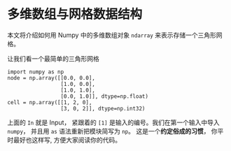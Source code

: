 # 多维数组与网格数据结构

本文将介绍如何用 Numpy 中的多维数组对象 `ndarray` 来表示存储一个三角形网格。

让我们看一个最简单的三角形网格


```
import numpy as np 
node = np.array([[0.0, 0.0],
                 [1.0, 0.0],
                 [1.0, 1.0],
                 [0.0, 1.0]], dtype=np.float)
cell = np.array([[1, 2, 0],
                 [3, 0, 2]], dtype=np.int32)
```
上面的 `In` 就是 Input， 紧跟着的 `[1]` 是输入的编号。我们在第一个输入中导入 `numpy`， 并且用 `as` 语法重新把模块简写为 `np`。 这是一个**约定俗成的习惯**， 你平时最好也这样写, 方便大家阅读你的代码。 

